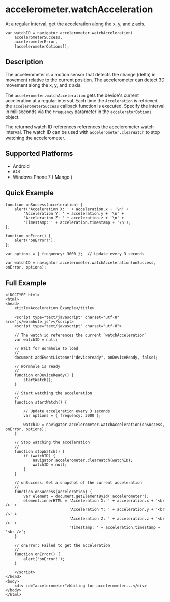 accelerometer.watchAcceleration
===============================

At a regular interval, get the acceleration along the x, y, and z axis.

	var watchID = navigator.accelerometer.watchAcceleration(
		accelerometerSuccess,
		accelerometerError,
		[accelerometerOptions]);

Description
-----------

The accelerometer is a motion sensor that detects the change (delta) in movement relative to the current position. The accelerometer can detect 3D movement along the x, y, and z axis.

The `accelerometer.watchAcceleration` gets the device's current acceleration at a regular interval. Each time the `Acceleration` is retrieved, the `accelerometerSuccess` callback function is executed. Specify the interval in milliseconds via the `frequency` parameter in the `acceleratorOptions` object.

The returned watch ID references references the accelerometer watch interval. The watch ID can be used with `accelerometer.clearWatch` to stop watching the accelerometer.

Supported Platforms
-------------------

- Android
- iOS
- Windows Phone 7 ( Mango )

Quick Example
-------------

	function onSuccess(acceleration) {
		alert('Acceleration X: ' + acceleration.x + '\n' +
			'Acceleration Y: ' + acceleration.y + '\n' +
			'Acceleration Z: ' + acceleration.z + '\n' +
			'Timestamp: ' + acceleration.timestamp + '\n');
	};

	function onError() {
		alert('onError!');
	};

	var options = { frequency: 3000 };  // Update every 3 seconds

	var watchID = navigator.accelerometer.watchAcceleration(onSuccess, onError, options);

Full Example
------------

	<!DOCTYPE html>
	<html>
	<head>
		<title>Acceleration Example</title>

		<script type="text/javascript" charset="utf-8" src="js/wormhole.js"></script>
		<script type="text/javascript" charset="utf-8">

		// The watch id references the current `watchAcceleration`
		var watchID = null;

		// Wait for Wormhole to load
		//
		document.addEventListener("deviceready", onDeviceReady, false);

		// Wormhole is ready
		//
		function onDeviceReady() {
			startWatch();
		}

		// Start watching the acceleration
		//
		function startWatch() {

			// Update acceleration every 3 seconds
			var options = { frequency: 3000 };

			watchID = navigator.accelerometer.watchAcceleration(onSuccess, onError, options);
		}

		// Stop watching the acceleration
		//
		function stopWatch() {
			if (watchID) {
				navigator.accelerometer.clearWatch(watchID);
				watchID = null;
			}
		}

		// onSuccess: Get a snapshot of the current acceleration
		//
		function onSuccess(acceleration) {
			var element = document.getElementById('accelerometer');
			element.innerHTML = 'Acceleration X: ' + acceleration.x + '<br />' +
								'Acceleration Y: ' + acceleration.y + '<br />' +
								'Acceleration Z: ' + acceleration.z + '<br />' +
								'Timestamp: ' + acceleration.timestamp + '<br />';
		}

		// onError: Failed to get the acceleration
		//
		function onError() {
			alert('onError!');
		}

		</script>
	</head>
	<body>
		<div id="accelerometer">Waiting for accelerometer...</div>
	</body>
	</html>
